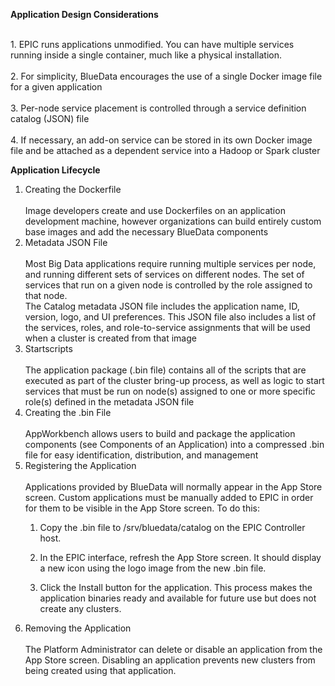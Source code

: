 <b>Application Design Considerations</b><br>

<br>1. EPIC runs applications unmodified. You can have multiple services running inside a single container, much like a physical installation.<br> 
<br>2. For simplicity, BlueData encourages the use of a single Docker image file for a given application<br> 
<br>3. Per-node service placement is controlled through a service definition catalog (JSON) file<br>
<br>4. If necessary, an add-on service can be stored in its own Docker image file and be attached as a dependent service into a Hadoop or Spark cluster<br></ol>



<b>Application Lifecycle</b>
<ol>
  <li>Creating the Dockerfile</li>
<br>Image developers create and use Dockerfiles on an application development machine, however organizations can build entirely custom base images and add the necessary BlueData components<br>

<li>Metadata JSON File</li>
<br>Most Big Data applications require running multiple services per node, and running different sets of services on different nodes. The set of services that run on a given node is controlled by the role assigned to that node.
<br>The Catalog metadata JSON file includes the application name, ID, version, logo, and UI preferences. This JSON file also includes a list of the services, roles, and role-to-service assignments that will be used when a cluster is created from that image<br>

<li>Startscripts</li>
<br>The application package (.bin file) contains all of the scripts that are executed as part of the cluster bring-up process, as well as logic to start services that must be run on node(s) assigned to one or more specific role(s) defined in the metadata JSON file<br>

<li>Creating the .bin File</li>
<br>AppWorkbench allows users to build and package the application components (see Components of an Application) into a compressed .bin file for easy identification, distribution, and management<br>

<li>Registering the Application</li>
<br>Applications provided by BlueData will normally appear in the App Store screen. Custom applications must be manually added to EPIC in order for them to be visible in the App Store screen. To do this:

1. Copy the .bin file to /srv/bluedata/catalog on the EPIC Controller host.

2. In the EPIC interface, refresh the App Store screen. It should display a new icon using the logo image from the new .bin file.

3. Click the Install button for the application. This process makes the application binaries ready and available for future use but does not create any clusters.

<li>Removing the Application</li>
<br>The Platform Administrator can delete or disable an application from the App Store screen. Disabling an application prevents new clusters from being created using that application.









	
